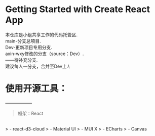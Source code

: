 # Getting Started with Create React App
本仓库是小组共享工作的代码托管区.\
main-分支总项目.\
Dev-更新项目专用分支.\
axin-wxy修改的分支（source：Dev）.\
——待补充分支.\
建议每人一分支，合并至Dev上.\
# 使用开源工具：
——————
>框架：React
<br>
> - react-d3-cloud
> - Material UI 
> - MUI X
> - ECharts
> - Canvas

